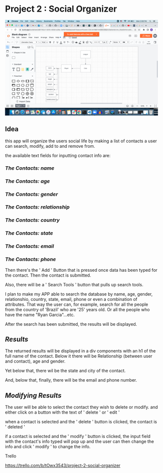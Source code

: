 # **Project 2 : Social Organizer**

![image](ss.png)

## **Idea**

this app will organize the users social life by making a list of contacts a user can search, modify, add to and remove from.

the available text fields for inputting contact info are:

### _The Contacts: name_

### _The Contacts: age_

### _The Contacts: gender_

### _The Contacts: relationship_

### _The Contacts: country_

### _The Contacts: state_

### _The Contacts: email_

### _The Contacts: phone_

Then there's the ' Add ' Button that is pressed once data has been typed for the contact. Then the contact is submitted.

Also, there will be a ' Search Tools ' button that pulls up search tools.

I plan to make my APP able to search the database by name, age, gender, relationshio, country, state, email, phone or even a combination of attributes. That way the user can, for example, search for all the people from the country of 'Brazil' who are '25' years old. Or all the people who have the name "Ryan Garcia"...etc.

After the search has been submitted, the results will be displayed.

## _Results_

The returned results will be displayed in a div components with an h1 of the full name of the contact. Below it there will be Relationship (between user and contact), age and gender.

Yet below that, there wil be the state and city of the contact.

And, below that, finally, there will be the email and phone number.

## _Modifying Results_

The user will be able to select the contact they wish to delete or modify. and either click on a button with the text of ' delete ' or ' edit '

when a contact is selected and the ' delete ' button is clicked, the contact is ' deleted '

if a contact is selected and the ' modify ' button is clicked, the input field with the contact's info typed will pop up and the user can then change the info and click ' modify ' to change the info.

Trello

https://trello.com/b/tOwx3543/project-2-social-organizer
